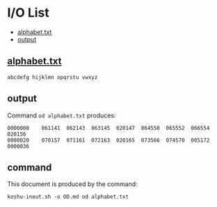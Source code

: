 # I/O List

- [alphabet.txt](#alphabettxt)
- [output](#output)



## [alphabet.txt](alphabet.txt)

```
abcdefg hijklmn opqrstu vwxyz
```



## output


Command `od alphabet.txt` produces:

```
0000000    061141  062143  063145  020147  064550  065552  066554  020156
0000020    070157  071161  072163  020165  073566  074570  005172        
0000036
```



## command

This document is produced by the command:

```
koshu-inout.sh -o OD.md od alphabet.txt
```
